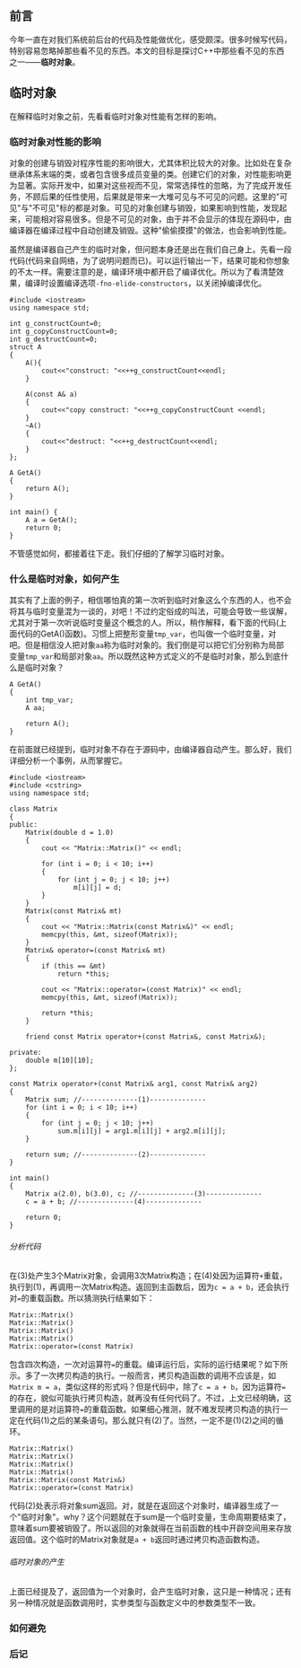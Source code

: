 ## 前言
今年一直在对我们系统前后台的代码及性能做优化，感受颇深。很多时候写代码，特别容易忽略掉那些看不见的东西。本文的目标是探讨C++中那些看不见的东西之一——**临时对象**。
## 临时对象
在解释临时对象之前，先看看临时对象对性能有怎样的影响。

### 临时对象对性能的影响
对象的创建与销毁对程序性能的影响很大，尤其体积比较大的对象。比如处在复杂继承体系末端的类，或者包含很多成员变量的类。创建它们的对象，对性能影响更为显著。实际开发中，如果对这些视而不见，常常选择性的忽略，为了完成开发任务，不顾后果的任性使用，后果就是带来一大堆可见与不可见的问题。这里的"可见"与"不可见"标的都是对象。可见的对象创建与销毁，如果影响到性能，发现起来，可能相对容易很多。但是不可见的对象，由于并不会显示的体现在源码中，由编译器在编译过程中自动创建及销毁。这种"偷偷摸摸"的做法，也会影响到性能。

虽然是编译器自己产生的临时对象，但问题本身还是出在我们自己身上。先看一段代码(代码来自网络，为了说明问题而已)。可以运行输出一下，结果可能和你想象的不太一样。需要注意的是，编译环境中都开启了编译优化。所以为了看清楚效果，编译时设置编译选项`-fno-elide-constructors`，以关闭掉编译优化。
    
    #include <iostream>
    using namespace std;

    int g_constructCount=0;
    int g_copyConstructCount=0;
    int g_destructCount=0;
    struct A
    {
        A(){
            cout<<"construct: "<<++g_constructCount<<endl;    
        }

        A(const A& a)
        {
            cout<<"copy construct: "<<++g_copyConstructCount <<endl;
        }
        ~A()
        {
            cout<<"destruct: "<<++g_destructCount<<endl;
        }
    };

    A GetA()
    {
        return A();
    }

    int main() {
        A a = GetA();
        return 0;
    }

不管感觉如何，都接着往下走。我们仔细的了解学习临时对象。

### 什么是临时对象，如何产生
其实有了上面的例子，相信哪怕真的第一次听到临时对象这么个东西的人，也不会将其与临时变量混为一谈的，对吧！不过约定俗成的叫法，可能会导致一些误解，尤其对于第一次听说临时变量这个概念的人。所以，稍作解释，看下面的代码(上面代码的GetA()函数)。习惯上把整形变量`tmp_var`，也叫做一个临时变量，对吧。但是相信没人把对象`aa`称为临时对象的。我们倒是可以把它们分别称为局部变量`tmp_var`和局部对象`aa`。所以既然这种方式定义的不是临时对象，那么到底什么是临时对象？

    A GetA()
    {
        int tmp_var;
        A aa;
        
        return A();
    }

在前面就已经提到，临时对象不存在于源码中，由编译器自动产生。那么好，我们详细分析一个事例，从而掌握它。

    #include <iostream>
    #include <cstring>
    using namespace std;
    
    class Matrix
    {
    public:
        Matrix(double d = 1.0)
        {   
            cout << "Matrix::Matrix()" << endl;
            
            for (int i = 0; i < 10; i++)
            {
                for (int j = 0; j < 10; j++)
                    m[i][j] = d;
            }
        }
        Matrix(const Matrix& mt)
        {
            cout << "Matrix::Matrix(const Matrix&)" << endl;
            memcpy(this, &mt, sizeof(Matrix));
        }
        Matrix& operator=(const Matrix& mt)
        {
            if (this == &mt)
                return *this;
            
            cout << "Matrix::operator=(const Matrix)" << endl;
            memcpy(this, &mt, sizeof(Matrix));
            
            return *this;
        }
        
        friend const Matrix operator+(const Matrix&, const Matrix&);
        
    private:
        double m[10][10];
    };
    
    const Matrix operator+(const Matrix& arg1, const Matrix& arg2)
    {
        Matrix sum; //--------------(1)--------------
        for (int i = 0; i < 10; i++)
        {
            for (int j = 0; j < 10; j++)
                sum.m[i][j] = arg1.m[i][j] + arg2.m[i][j];
        }
        
        return sum; //--------------(2)--------------
    }
    
    int main()
    {
        Matrix a(2.0), b(3.0), c; //--------------(3)--------------
        c = a + b; //--------------(4)--------------
        
        return 0;
    }
###### 分析代码
在(3)处产生3个Matrix对象，会调用3次Matrix构造；在(4)处因为运算符`+`重载，执行到(1)，再调用一次Matrix构造。返回到主函数后，因为`c = a + b`，还会执行对`=`的重载函数。所以猜测执行结果如下：

    Matrix::Matrix()
    Matrix::Matrix()
    Matrix::Matrix()
    Matrix::Matrix()
    Matrix::operator=(const Matrix)
包含四次构造，一次对运算符`=`的重载。编译运行后，实际的运行结果呢？如下所示。多了一次拷贝构造的执行。一般而言，拷贝构造函数的调用不应该是，如`Matrix m = a`，类似这样的形式吗？但是代码中，除了`c = a + b`，因为运算符`=`的存在，貌似可能执行拷贝构造，就再没有任何代码了。不过，上文已经明确，这里调用的是对运算符`=`的重载函数。如果细心推测，就不难发现拷贝构造的执行一定在代码(1)之后的某条语句。那么就只有(2)了。当然，一定不是(1)(2)之间的循环。

    Matrix::Matrix()
    Matrix::Matrix()
    Matrix::Matrix()
    Matrix::Matrix()
    Matrix::Matrix(const Matrix&)
    Matrix::operator=(const Matrix)
代码(2)处表示将对象sum返回。对，就是在返回这个对象时，编译器生成了一个"临时对象"。why？这个问题就在于sum是一个临时变量，生命周期要结束了，意味着sum要被销毁了。所以返回的对象就得在当前函数的栈中开辟空间用来存放返回值。这个临时的Matrix对象就是`a + b`返回时通过拷贝构造函数构造。

###### 临时对象的产生
上面已经提及了，返回值为一个对象时，会产生临时对象，这只是一种情况；还有另一种情况就是函数调用时，实参类型与函数定义中的参数类型不一致。

### 如何避免

### 后记






